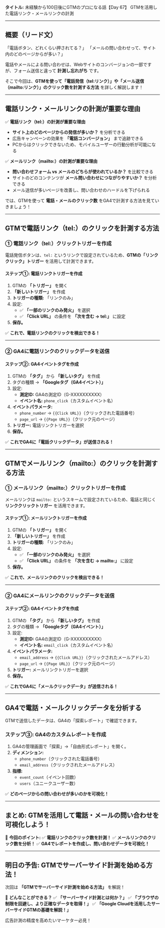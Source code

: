 **タイトル:**
未経験から100日後にGTMのプロになる話【Day 67】
GTMを活用した電話リンク・メールリンクの計測

---

## **概要（リード文）**

「電話ボタン、どれくらい押されてる？」
「メールの問い合わせって、サイト内のどのページからが多い？」

電話やメールによる問い合わせは、Webサイトのコンバージョンの一部ですが、フォーム送信と違って **計測し忘れがち** です。

そこで今回は、**GTMを使って「電話発信（tel:リンク）」や「メール送信（mailto:リンク）」のクリック数を計測する方法** を詳しく解説します！

---

## **電話リンク・メールリンクの計測が重要な理由**

✅ **電話リンク（tel:）の計測が重要な理由**
- **サイト上のどのページからの発信が多いか？** を分析できる
- 広告キャンペーンの効果を **「電話コンバージョン」** まで追跡できる
- PCからはクリックできないため、モバイルユーザーの行動分析が可能になる

✅ **メールリンク（mailto:）の計測が重要な理由**
- **問い合わせフォーム vs メールのどちらが使われているか？** を比較できる
- サイトのどのコンテンツが **メール問い合わせにつながりやすいか？** を分析できる
- メール送信が多いページを改善し、問い合わせのハードルを下げられる

では、GTMを使って **電話・メールのクリック数** をGA4で計測する方法を見ていきましょう！

---

## **GTMで電話リンク（tel:）のクリックを計測する方法**

### **① 電話リンク（tel:）クリックトリガーを作成**

電話発信ボタンは、`tel:` というリンクで設定されているため、**GTMの「リンククリック」トリガー** を活用して計測できます。

#### **ステップ①: 電話リンクトリガーを作成**

1. GTMの **「トリガー」** を開く
2. **「新しいトリガー」** を作成
3. **トリガーの種類:** 「リンクのみ」
4. 設定:
   - ✅ **「一部のリンクのみ発火」** を選択
   - ✅ **「Click URL」** の条件を **「次を含む → tel:」** に設定
5. **保存。**

✅ **これで、電話リンクのクリックを検出できる！**

---

### **② GA4に電話リンクのクリックデータを送信**

#### **ステップ②: GA4イベントタグを作成**

1. GTMの **「タグ」** から **「新しいタグ」** を作成
2. タグの種類 → **「Googleタグ（GA4イベント）」**
3. 設定:
   - **測定ID:** GA4の測定ID（G-XXXXXXXXXX）
   - **イベント名:** `phone_click`（カスタムイベント名）
4. **イベントパラメータ:**
   - `phone_number` → `{{Click URL}}`（クリックされた電話番号）
   - `page_url` → `{{Page URL}}`（クリック元のページ）
5. **トリガー:** 電話リンクトリガーを選択
6. **保存。**

✅ **これでGA4に「電話クリックデータ」が送信される！**

---

## **GTMでメールリンク（mailto:）のクリックを計測する方法**

### **① メールリンク（mailto:）クリックトリガーを作成**

メールリンクは `mailto:` というスキームで設定されているため、電話と同じく **リンククリックトリガー** を活用できます。

#### **ステップ①: メールリンクトリガーを作成**

1. GTMの **「トリガー」** を開く
2. **「新しいトリガー」** を作成
3. **トリガーの種類:** 「リンクのみ」
4. 設定:
   - ✅ **「一部のリンクのみ発火」** を選択
   - ✅ **「Click URL」** の条件を **「次を含む → mailto:」** に設定
5. **保存。**

✅ **これで、メールリンクのクリックを検出できる！**

---

### **② GA4にメールリンクのクリックデータを送信**

#### **ステップ②: GA4イベントタグを作成**

1. GTMの **「タグ」** から **「新しいタグ」** を作成
2. タグの種類 → **「Googleタグ（GA4イベント）」**
3. 設定:
   - **測定ID:** GA4の測定ID（G-XXXXXXXXXX）
   - **イベント名:** `email_click`（カスタムイベント名）
4. **イベントパラメータ:**
   - `email_address` → `{{Click URL}}`（クリックされたメールアドレス）
   - `page_url` → `{{Page URL}}`（クリック元のページ）
5. **トリガー:** メールリンクトリガーを選択
6. **保存。**

✅ **これでGA4に「メールクリックデータ」が送信される！**

---

## **GA4で電話・メールクリックデータを分析する**

GTMで送信したデータは、GA4の「探索レポート」で確認できます。

### **ステップ③: GA4のカスタムレポートを作成**

1. GA4の管理画面で「探索」→「自由形式レポート」を開く。
2. **ディメンション:**
   - `phone_number`（クリックされた電話番号）
   - `email_address`（クリックされたメールアドレス）
3. **指標:**
   - `event_count`（イベント回数）
   - `users`（ユニークユーザー数）

✅ **どのページからの問い合わせが多いのかを可視化！**

---

## **まとめ: GTMを活用して電話・メールの問い合わせを可視化しよう！**

📌 **今回のポイント:**
✅ **電話リンクのクリック数を計測！**
✅ **メールリンクのクリック数を分析！**
✅ **GA4でレポートを作成し、問い合わせデータを可視化！**

---

## **明日の予告: GTMでサーバーサイド計測を始める方法！**

次回は **「GTMでサーバーサイド計測を始める方法」** を解説！

📌 **どんなことができる？**
✅ **「サーバーサイド計測とは何か？」**
✅ **「ブラウザの制限を回避し、より正確なデータを取得！」**
✅ **「Google Cloudを活用したサーバーサイドGTMの基礎を解説！」**

広告計測の精度を高めたいマーケター必見！
